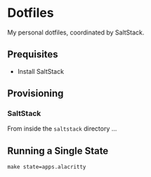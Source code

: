 # Dotfiles

My personal dotfiles, coordinated by SaltStack.

## Prequisites

- Install SaltStack

## Provisioning

### SaltStack

From inside the `saltstack` directory ...

## Running a Single State

`make state=apps.alacritty`
